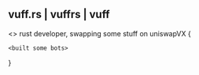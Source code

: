 ## vuff.rs | vuffrs | vuff

<> rust developer, swapping some stuff on uniswapVX {

    <built some bots>
}

